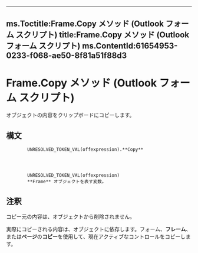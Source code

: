 

---
ms.Toctitle:Frame.Copy メソッド (Outlook フォーム スクリプト)
title:Frame.Copy メソッド (Outlook フォーム スクリプト)
ms.ContentId:61654953-0233-f068-ae50-8f81a51f88d3
---
# Frame.Copy メソッド (Outlook フォーム スクリプト)




オブジェクトの内容をクリップボードにコピーします。

## 構文

            UNRESOLVED_TOKEN_VAL(offexpression).**Copy**




            UNRESOLVED_TOKEN_VAL(offexpression)
            **Frame** オブジェクトを表す変数。



## 注釈
コピー元の内容は、オブジェクトから削除されません。



実際にコピーされる内容は、オブジェクトに依存します。フォーム、**フレーム**、または**ページ**の**コピー**を使用して、現在アクティブなコントロールをコピーします。





